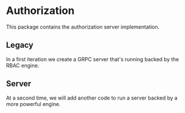 # Authorization

This package contains the authorization server implementation.

## Legacy

In a first iteration we create a GRPC server that's running backed by the RBAC engine.

## Server

At a second time, we will add another code to run a server backed by a more powerful engine.